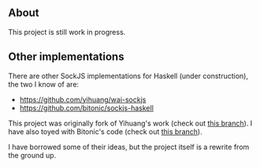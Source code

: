 ## About

This project is still work in progress.

## Other implementations

There are other SockJS implementations for Haskell (under construction), the two I know of are:

* https://github.com/yihuang/wai-sockjs
* https://github.com/bitonic/sockjs-haskell

This project was originally fork of Yihuang's work (check out [this branch](https://github.com/Palmik/wai-sockjs/tree/old)).
I have also toyed with Bitonic's code (check out [this branch](https://github.com/Palmik/wai-sockjs/tree/old2)).

I have borrowed some of their ideas, but the project itself is a rewrite from the ground up.